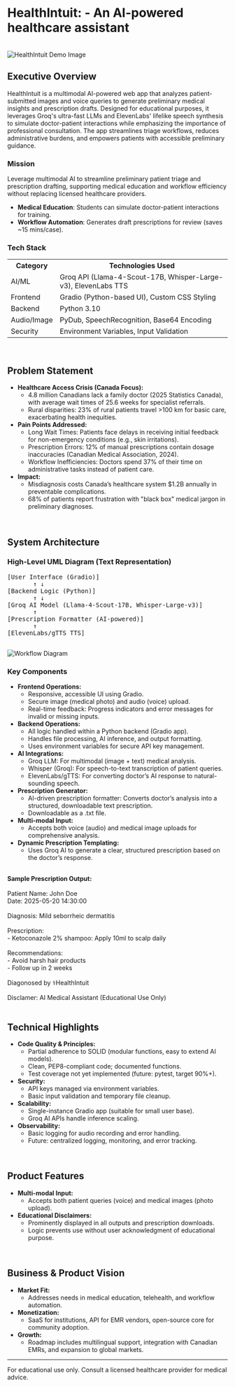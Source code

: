<!DOCTYPE html>
<html lang="en">
<head>
  <meta charset="UTF-8">
</head>
<body>
  <div class="container">
    <h1>HealthIntuit: - An AI-powered healthcare assistant</h1>
  </br>
    <image src= "HI2.jpg" alt= "HealthIntuit Demo Image"></image>
    <h2>Executive Overview</h2>
    <p>
      HealthIntuit is a multimodal AI-powered web app that analyzes patient-submitted images and voice queries to generate preliminary medical insights and prescription drafts. Designed for educational purposes, it leverages Groq's ultra-fast LLMs and ElevenLabs' lifelike speech synthesis to simulate doctor-patient interactions while emphasizing the importance of professional consultation. The app streamlines triage workflows, reduces administrative burdens, and empowers patients with accessible preliminary guidance.
    </p>
    <h3>Mission</h3>
    <p>Leverage multimodal AI to streamline preliminary patient triage and prescription drafting, supporting medical education and workflow efficiency without replacing licensed healthcare providers.</p>
      <ul>
          <li><b>Medical Education</b>: Students can simulate doctor-patient interactions for training.</li>
         <li><b>Workflow Automation</b>: Generates draft prescriptions for review (saves ~15 mins/case).</li> 
      </ul>
    <h3>Tech Stack</h3>
    <table>
      <tr><th>Category</th><th>Technologies Used</th></tr>
      <tr><td>AI/ML</td><td>Groq API (Llama-4-Scout-17B, Whisper-Large-v3), ElevenLabs TTS</td></tr>
      <tr><td>Frontend</td><td>Gradio (Python-based UI), Custom CSS Styling</td></tr>
      <tr><td>Backend</td><td>Python 3.10</td></tr>
      <tr><td>Audio/Image</td><td>PyDub, SpeechRecognition, Base64 Encoding</td></tr>
      <tr><td>Security</td><td>Environment Variables, Input Validation</td></tr>
    </table>
      </br>
    <h2>Problem Statement</h2>
    <ul>
      <li><b>Healthcare Access Crisis (Canada Focus):</b> <br>
        <ul>
          <li>4.8 million Canadians lack a family doctor (2025 Statistics Canada), with average wait times of 25.6 weeks for specialist referrals.</li>
          <li>Rural disparities: 23% of rural patients travel &gt;100 km for basic care, exacerbating health inequities.</li>
        </ul>
      </li>
      <li><b>Pain Points Addressed:</b>
        <ul>
          <li>Long Wait Times: Patients face delays in receiving initial feedback for non-emergency conditions (e.g., skin irritations).</li>
          <li>Prescription Errors: 12% of manual prescriptions contain dosage inaccuracies (Canadian Medical Association, 2024).</li>
          <li>Workflow Inefficiencies: Doctors spend 37% of their time on administrative tasks instead of patient care.</li>
        </ul>
      </li>
      <li><b>Impact:</b>
        <ul>
          <li>Misdiagnosis costs Canada’s healthcare system $1.2B annually in preventable complications.</li>
          <li>68% of patients report frustration with "black box" medical jargon in preliminary diagnoses.</li>
        </ul>
      </li>
    </ul>
      </br>
    <h2>System Architecture</h2>
    <h3>High-Level UML Diagram (Text Representation)</h3>
    <pre>
[User Interface (Gradio)]
       ↑ ↓
[Backend Logic (Python)]
       ↑ ↓
[Groq AI Model (Llama-4-Scout-17B, Whisper-Large-v3)]
       ↑
[Prescription Formatter (AI-powered)]
       ↑
[ElevenLabs/gTTS TTS]
    </pre>
      <image src= "WorkflowDiagram.png" alt= "Workflow Diagram"></image>
    <h3>Key Components</h3>
    <ul>
      <li><b>Frontend Operations:</b>
        <ul>
          <li>Responsive, accessible UI using Gradio.</li>
          <li>Secure image (medical photo) and audio (voice) upload.</li>
          <li>Real-time feedback: Progress indicators and error messages for invalid or missing inputs.</li>
        </ul>
      </li>
      <li><b>Backend Operations:</b>
        <ul>
          <li>All logic handled within a Python backend (Gradio app).</li>
          <li>Handles file processing, AI inference, and output formatting.</li>
          <li>Uses environment variables for secure API key management.</li>
        </ul>
      </li>
      <li><b>AI Integrations:</b>
        <ul>
          <li>Groq LLM: For multimodal (image + text) medical analysis.</li>
          <li>Whisper (Groq): For speech-to-text transcription of patient queries.</li>
          <li>ElevenLabs/gTTS: For converting doctor’s AI response to natural-sounding speech.</li>
        </ul>
      </li>
      <li><b>Prescription Generator:</b>
        <ul>
          <li>AI-driven prescription formatter: Converts doctor’s analysis into a structured, downloadable text prescription.</li>
          <li>Downloadable as a .txt file.</li>
        </ul>
      </li>
      <li><b>Multi-modal Input:</b>
        <ul>
          <li>Accepts both voice (audio) and medical image uploads for comprehensive analysis.</li>
        </ul>
      </li>
      <li><b>Dynamic Prescription Templating:</b>
        <ul>
          <li>Uses Groq AI to generate a clear, structured prescription based on the doctor’s response.</li>
        </ul>
      </li>
    </ul>
    <div class="sample"><br>
      <b>Sample Prescription Output:</b><br><br>
      Patient Name: John Doe<br>
      Date: 2025-05-20 14:30:00<br><br>
      Diagnosis: Mild seborrheic dermatitis<br><br>
      Prescription:<br>
      - Ketoconazole 2% shampoo: Apply 10ml to scalp daily<br><br>
      Recommendations:<br>
      - Avoid harsh hair products<br>
      - Follow up in 2 weeks<br><br>
      Diagonosed by ⚕️HealthIntuit<br><br>
      Disclamer: AI Medical Assistant (Educational Use Only)<br><br>
    </div>
    <h2>Technical Highlights</h2>
    <ul>
      <li><b>Code Quality & Principles:</b>
        <ul>
          <li>Partial adherence to SOLID (modular functions, easy to extend AI models).</li>
          <li>Clean, PEP8-compliant code; documented functions.</li>
          <li>Test coverage not yet implemented (future: pytest, target 90%+).</li>
        </ul>
      </li>
      <li><b>Security:</b>
        <ul>
          <li>API keys managed via environment variables.</li>
          <li>Basic input validation and temporary file cleanup.</li>
        </ul>
      </li>
      <li><b>Scalability:</b>
        <ul>
          <li>Single-instance Gradio app (suitable for small user base).</li>
          <li>Groq AI APIs handle inference scaling.</li>
        </ul>
      </li>
      <li><b>Observability:</b>
        <ul>
          <li>Basic logging for audio recording and error handling.</li>
          <li>Future: centralized logging, monitoring, and error tracking.</li>
        </ul>
      </li>
    </ul>
      </br>
    <h2>Product Features</h2>
    <ul>
      <li><b>Multi-modal Input:</b>
        <ul>
          <li>Accepts both patient queries (voice) and medical images (photo upload).</li>
        </ul>
      </li>
      <li><b>Educational Disclaimers:</b>
        <ul>
          <li>Prominently displayed in all outputs and prescription downloads.</li>
          <li>Logic prevents use without user acknowledgment of educational purpose.</li>
        </ul>
      </li>
    </ul>
      </br>
    <h2>Business & Product Vision</h2>
    <ul>
      <li><b>Market Fit:</b>
        <ul>
          <li>Addresses needs in medical education, telehealth, and workflow automation.</li>
        </ul>
      </li>
      <li><b>Monetization:</b>
        <ul>
          <li>SaaS for institutions, API for EMR vendors, open-source core for community adoption.</li>
        </ul>
      </li>
      <li><b>Growth:</b>
        <ul>
          <li>Roadmap includes multilingual support, integration with Canadian EMRs, and expansion to global markets.</li>
        </ul>
      </li>
    </ul>
    <div class="footer">
      <hr>
      For educational use only. Consult a licensed healthcare provider for medical advice.<br>
    </div>
  </div>
</body>
</html>
